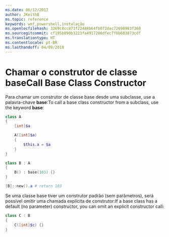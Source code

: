 ```yaml
---
ms.date: 06/12/2017
author: JKeithB
ms.topic: reference
keywords: wmf,powershell,instalação
ms.openlocfilehash: 3269c8cc871f22488b64fb072dac72698983f360
ms.sourcegitcommit: cf195b090b3223fa4917206dfec7f0b603873cdf
ms.translationtype: HT
ms.contentlocale: pt-BR
ms.lasthandoff: 04/09/2018
---
```

# <a name="call-base-class-constructor"></a><span data-ttu-id="1fc9c-102">Chamar o construtor de classe base</span><span class="sxs-lookup"><span data-stu-id="1fc9c-102">Call Base Class Constructor</span></span>

<span data-ttu-id="1fc9c-103">Para chamar um construtor de classe base desde uma subclasse, use a palavra-chave **base**:</span><span class="sxs-lookup"><span data-stu-id="1fc9c-103">To call a base class constructor from a subclass, use the keyword **base**:</span></span>

```powershell
class A
{
    [int]$a

    A([int]$a)
    {
        $this.a = $a
    }
}

class B : A
{
    B() : base(103) {}
}

[B]::new().a # return 103
```

<span data-ttu-id="1fc9c-104">Se uma classe base tiver um construtor padrão (sem parâmetros), será possível omitir uma chamada explícita de construtor:</span><span class="sxs-lookup"><span data-stu-id="1fc9c-104">If a base class has a default (no parameter) constructor, you can omit an explicit constructor call:</span></span>

```powershell
class C : B
{
    C([int]$c) {}
}
```